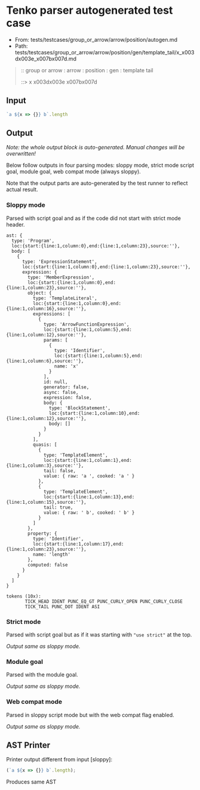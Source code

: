 # Tenko parser autogenerated test case

- From: tests/testcases/group_or_arrow/arrow/position/autogen.md
- Path: tests/testcases/group_or_arrow/arrow/position/gen/template_tail/x_x003dx003e_x007bx007d.md

> :: group or arrow : arrow : position : gen : template tail
>
> ::> x x003dx003e x007bx007d

## Input


`````js
`a ${x => {}} b`.length
`````

## Output

_Note: the whole output block is auto-generated. Manual changes will be overwritten!_

Below follow outputs in four parsing modes: sloppy mode, strict mode script goal, module goal, web compat mode (always sloppy).

Note that the output parts are auto-generated by the test runner to reflect actual result.

### Sloppy mode

Parsed with script goal and as if the code did not start with strict mode header.

`````
ast: {
  type: 'Program',
  loc:{start:{line:1,column:0},end:{line:1,column:23},source:''},
  body: [
    {
      type: 'ExpressionStatement',
      loc:{start:{line:1,column:0},end:{line:1,column:23},source:''},
      expression: {
        type: 'MemberExpression',
        loc:{start:{line:1,column:0},end:{line:1,column:23},source:''},
        object: {
          type: 'TemplateLiteral',
          loc:{start:{line:1,column:0},end:{line:1,column:16},source:''},
          expressions: [
            {
              type: 'ArrowFunctionExpression',
              loc:{start:{line:1,column:5},end:{line:1,column:12},source:''},
              params: [
                {
                  type: 'Identifier',
                  loc:{start:{line:1,column:5},end:{line:1,column:6},source:''},
                  name: 'x'
                }
              ],
              id: null,
              generator: false,
              async: false,
              expression: false,
              body: {
                type: 'BlockStatement',
                loc:{start:{line:1,column:10},end:{line:1,column:12},source:''},
                body: []
              }
            }
          ],
          quasis: [
            {
              type: 'TemplateElement',
              loc:{start:{line:1,column:1},end:{line:1,column:3},source:''},
              tail: false,
              value: { raw: 'a ', cooked: 'a ' }
            },
            {
              type: 'TemplateElement',
              loc:{start:{line:1,column:13},end:{line:1,column:15},source:''},
              tail: true,
              value: { raw: ' b', cooked: ' b' }
            }
          ]
        },
        property: {
          type: 'Identifier',
          loc:{start:{line:1,column:17},end:{line:1,column:23},source:''},
          name: 'length'
        },
        computed: false
      }
    }
  ]
}

tokens (10x):
       TICK_HEAD IDENT PUNC_EQ_GT PUNC_CURLY_OPEN PUNC_CURLY_CLOSE
       TICK_TAIL PUNC_DOT IDENT ASI
`````

### Strict mode

Parsed with script goal but as if it was starting with `"use strict"` at the top.

_Output same as sloppy mode._

### Module goal

Parsed with the module goal.

_Output same as sloppy mode._

### Web compat mode

Parsed in sloppy script mode but with the web compat flag enabled.

_Output same as sloppy mode._

## AST Printer

Printer output different from input [sloppy]:

````js
(`a ${x => {}} b`.length);
````

Produces same AST
